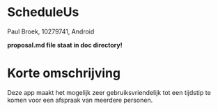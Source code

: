 # ScheduleUs

Paul Broek, 10279741, Android

**proposal.md file staat in doc directory!**

Korte omschrijving
================
Deze app maakt het mogelijk zeer gebruiksvriendelijk tot een tijdstip te komen voor een afspraak van meerdere personen. 

